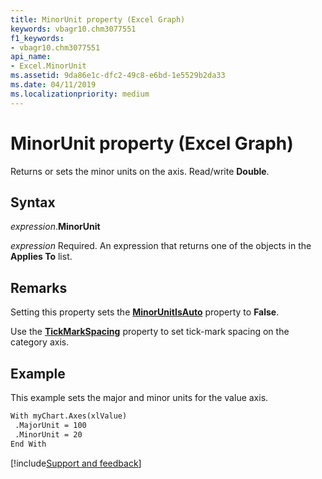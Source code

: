 ```yaml
---
title: MinorUnit property (Excel Graph)
keywords: vbagr10.chm3077551
f1_keywords:
- vbagr10.chm3077551
api_name:
- Excel.MinorUnit
ms.assetid: 9da86e1c-dfc2-49c8-e6bd-1e5529b2da33
ms.date: 04/11/2019
ms.localizationpriority: medium
---
```



# MinorUnit property (Excel Graph)

Returns or sets the minor units on the axis. Read/write **Double**.

## Syntax

_expression_.**MinorUnit**

_expression_ Required. An expression that returns one of the objects in the **Applies To** list.


## Remarks

Setting this property sets the **[MinorUnitIsAuto](Excel.MinorUnitIsAuto.md)** property to **False**.

Use the **[TickMarkSpacing](Excel.TickMarkSpacing.md)** property to set tick-mark spacing on the category axis.


## Example

This example sets the major and minor units for the value axis.

```vb
With myChart.Axes(xlValue) 
 .MajorUnit = 100 
 .MinorUnit = 20 
End With
```

[!include[Support and feedback](~/includes/feedback-boilerplate.md)]